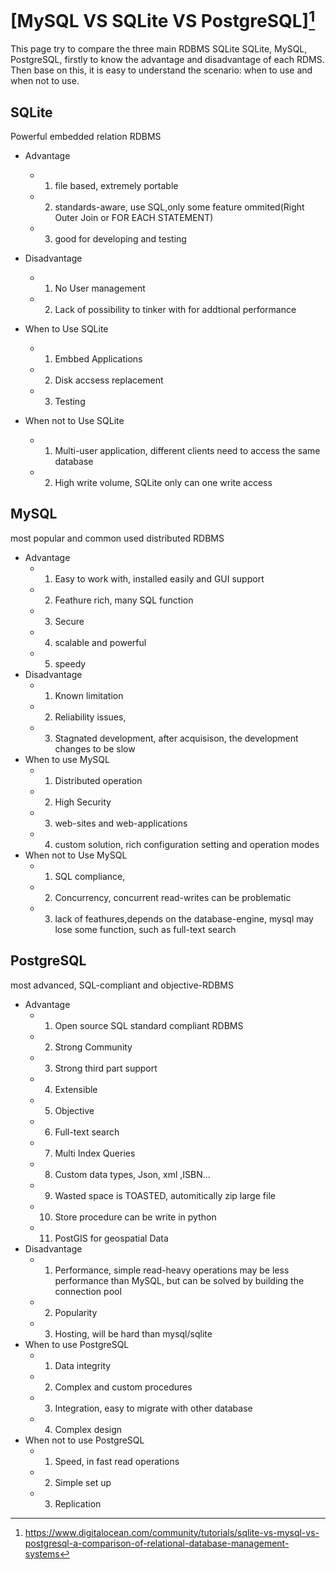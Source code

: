 # [MySQL VS SQLite VS PostgreSQL][^1]

This page try to compare the three main RDBMS SQLite SQLite, MySQL, PostgreSQL, firstly to know the advantage and disadvantage of each RDMS. Then base on this, it is easy to understand the scenario: when to use and when not to use.   


## SQLite
Powerful embedded relation RDBMS
- Advantage
 	- 1. file based, extremely portable
	- 2. standards-aware, use SQL,only some feature ommited(Right Outer Join or FOR EACH STATEMENT)
	- 3. good for developing and testing
- Disadvantage
	- 1. No User management
	- 2. Lack of possibility to tinker with for addtional performance

- When to Use SQLite
	- 1. Embbed Applications
	- 2. Disk accsess replacement
	- 3. Testing

- When not to Use SQLite
	- 1. Multi-user application, different clients need to access the same database 
	- 2. High write volume, SQLite only can one write access

## MySQL
most popular and common used distributed RDBMS
- Advantage
	- 1. Easy to work with, installed easily and GUI support
	- 2. Feathure rich, many SQL function
	- 3. Secure
	- 4. scalable and powerful
	- 5. speedy
- Disadvantage
	- 1. Known limitation
	- 2. Reliability issues, 
	- 3. Stagnated development, after acquisison, the development changes to be slow
- When to use MySQL
	- 1. Distributed operation
	- 2. High Security
	- 3. web-sites and web-applications
	- 4. custom solution, rich configuration setting and operation modes
- When not to Use MySQL
	- 1. SQL compliance, 
	- 2. Concurrency, concurrent read-writes can be problematic
	- 3. lack of feathures,depends on the database-engine, mysql may lose some function, such as full-text search

## PostgreSQL
most advanced, SQL-compliant and objective-RDBMS
- Advantage
	- 1. Open source SQL standard compliant RDBMS
	- 2. Strong Community
	- 3. Strong third part support
	- 4. Extensible
	- 5. Objective
	- 6. Full-text search
	- 7. Multi Index Queries
	- 8. Custom data types, Json, xml ,ISBN...
	- 9. Wasted space is TOASTED, automitically zip large file
	- 10. Store procedure can be write in python
	- 11. PostGIS for geospatial Data
- Disadvantage
	- 1. Performance, simple read-heavy operations may be less performance than MySQL, but can be solved by building the connection pool
	- 2. Popularity
	- 3. Hosting, will be hard than mysql/sqlite
- When to use PostgreSQL 
	- 1. Data integrity
	- 2. Complex and custom procedures
	- 3. Integration, easy to migrate with other database
	- 4. Complex design
- When not to use PostgreSQL
	- 1. Speed, in fast read operations
	- 2. Simple set up
	- 3. Replication


[^1]: https://www.digitalocean.com/community/tutorials/sqlite-vs-mysql-vs-postgresql-a-comparison-of-relational-database-management-systems
